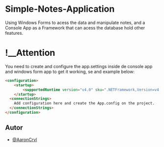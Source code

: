 # Simple-Notes-Application
 
Using Windows Forms to acess the data and manipulate notes, and a Console App as a Framework that can acess the database hold other features.

# !__Attention 
You need to create and configure the app.settings inside de console app and windows form app to get it working, se and example below:

```html
<configuration>
    <startup> 
        <supportedRuntime version="v4.0" sku=".NETFramework,Version=v4.6.1" />
    </startup>
  <connectionStrings>
    Add configuration here and create the App.config on the project.
  </connectionStrings>
</configuration>

```

## Autor
- [@AaronCrvl](https://www.github.com/AaronCrvl)
